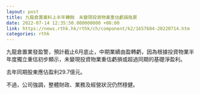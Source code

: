 ```yaml
---
layout: post
title: 九龍倉置業料上半年轉蝕　未變現投資物業重估虧損拖累
date: 2022-07-14 12:35:50.000000000 +08:00
link: https://news.rthk.hk/rthk/ch/component/k2/1657684-20220714.htm
categories: rthk
---
```


九龍倉置業發盈警，預計截止6月底止，中期業績由盈轉虧，因為根據投資物業半年度獨立重估初步顯示，未變現投資物業重估虧損或超過同期的基礎淨盈利。

去年同期股東應佔盈利29.7億元。

不過，公司強調，整體財政、業務及經營狀況仍然穩健。
